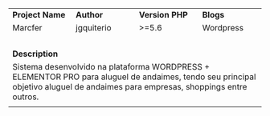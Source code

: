 <table style="width: 100%; border-collapse: collapse; margin-left: auto; margin-right: auto;" border="0" cellpadding="10">
<tbody>
<tr>
<td style="width: 25%;"><strong>Project Name</strong></td>
<td style="width: 25%;"><strong>Author</strong></td>
<td style="width: 25%;"><strong>Version PHP</strong></td>
<td style="width: 25%;"><strong>Blogs</strong></td>
</tr>
<tr>
<td style="width: 25%;">Marcfer</td>
<td style="width: 25%;">jgquiterio</td>
<td style="width: 25%;">>=5.6</td>
<td style="width: 25%;">Wordpress</td>
</tr>
<tr>
<td style="width: 25%;">&nbsp;</td>
<td style="width: 25%;">&nbsp;</td>
<td style="width: 25%;">&nbsp;</td>
<td style="width: 25%;">&nbsp;</td>
</tr>
<tr>
<td style="width: 25%;"><strong>Description</strong></td>
<td style="width: 25%;">&nbsp;</td>
<td style="width: 25%;">&nbsp;</td>
<td style="width: 25%;">&nbsp;</td>
</tr>
<tr>
<td colspan="4">Sistema desenvolvido na plataforma WORDPRESS + ELEMENTOR PRO para aluguel de andaimes, tendo seu principal objetivo aluguel de andaimes para empresas, shoppings entre outros.</td>
</tr>
<tr>
<td style="width: 25%;" colspan="4"><img src="https://user-images.githubusercontent.com/109168134/179287282-8bfb4d59-a68f-4e98-ae72-9f9aa05762a5.png" alt="" /></td>
</tr>
</tbody>
</table>

